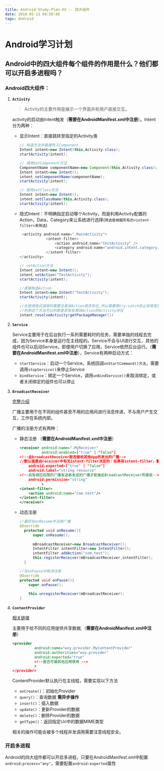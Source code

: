 ```yaml
---
title: Android-Study-Plan-XV -- 四大组件
date: 2018-05-13 09:50:49
tags: Android
---
```


# Android学习计划

## Android中的四大组件每个组件的作用是什么？他们都可以开启多进程吗？

### Android四大组件：

1. **`Activity`**

   > Activity的主要作用是展示一个界面并和用户直接交互。

   activity的启动由Intent触发（**需要在AndroidManifest.xml中注册**）。Intent分为两种：

   - 显示Intent：直接跳转至指定的Activity类

     ```java
     // 构造方法中直接传入Component
     Intent intent=new Intent(this,Activity.class);
     startActivity(intent);
     
     // 调用SetComponent方法
     ComponentName componentName=new Component(this,Activity.class);
     Intent intent=new Intent();
     intent.setComponentName(componentName);
     startActivity(intent);
     
     // 使用setClass方法
     Intent intent=new Intent();
     intent.setClassName(this,Activity.class);
     startActivity(intent);
     ```

   - 隐式Intent：不明确指定启动哪个Activity，而是利用Activity配置的Action，Data，Category来让系统进行选择(`筛选是根据所有的<intent-filter>来筛选`)

     ```java
      <activity android:name=".MainActivity">
                 <intent-filter>
                     <action android:name="TestActivity" />
                     <category android:name="android.intent.category.DEFAULT" />
                 </intent-filter>
     </activity>
     
     // setAction方法
     Intent intent=new Intent();
     intent.setAction("TestActivity");
     startActivity(intent);
     
     //直接构造Action
     Intent intent=new Intent("TestActivity");
     startActivity(intent);
     
     //在使用隐式调用时需要注意该Action是否存在,所以需要做try-catch防止异常发生
     //利用这个方法可以判断是否有处理该Action的Activity存在
     intent.resolveActivity(getPackageManager())
     ```

2. **`Service`**

   Service主要用于在后台执行一系列需要耗时的任务，需要单独的线程去完成，因为Service本身是运行在主线程的。Service不会与UI进行交互，其他的组件也可以启动Service，即便用户切换了应用，Service依然后台运行。（**需要在AndroidManifest.xml中注册**），Service有两种启动方式：

   - `startService`：启动一个Service，系统回调`onStartCommand()方法`，需要调用`stopService()`来停止Service
   - `bindService`：绑定一个Service，调用`unBindService()`来取消绑定，或者关闭绑定的组件也可以停止

3. **`BroadcastReceiver`**

   [完整介绍](https://www.jianshu.com/p/ca3d87a4cdf3)

   广播主要用于在不同的组件甚至不用的应用间进行消息传递，不与用户产生交互，工作在系统内部。

   广播的注册方式有两种：

   - 静态注册 （**需要在AndroidManifest.xml中注册**）

     ```xml 
     <receiver android:name=".MyReceiver"
               android:enabled=["true" | "false"]
     <!--此broadcastReceiver能否接收其他App的发出的广播-->
     //默认值是由receiver中有无intent-filter决定的：如果有intent-filter，默认值为true，否则为false
         android:exported=["true" | "false"]
         android:label="string resource"
     <!--具有相应权限的广播发送者发送的广播才能被此BroadcastReceiver所接收-->
         android:permission="string"
               >
     <intent-filter>
         <action android:name="com.test"/>
     </intent-filter>
     </receiver>
     ```

   - 动态注册

     ```java
     //最好在onResume中注册广播  
     @Override
       protected void onResume(){
           super.onResume();
           
           mBroadcastReceiver=new BroadcastReceiver();
           IntentFilter intentFilter=new IntentFilter();
           intentFilter.addAction("com.test");
           this.registerReceiver(mBroadcastReceiver,intentFilter);
       }
     
     //在onPause中取消注册
     @Override
     protected void onPause(){
         super.onPause();
         
         this.unregisterReceiver(mBroadcastReceiver);
     }
     
     ```

4. **`ContentProvider`**

   [相关链接](https://www.jianshu.com/p/ea8bc4aaf057)

   主要用于给不同的应用提供共享数据,（**需要在AndroidManifest.xml中注册**）

   ```xml
   <provider 
             android:name="wxy.provider.MyContentProvider"
             android:authorities="wxy.provider"
             android:exported="true" 
             <!--是否可被其他应用使用 -->
             >
   </provider>
   ```

   ContentProvider默认执行在主线程，需要实现以下方法

   - `onCreate()`：初始化Provider
   - `query()`：查询数据 **需异步操作**
   - `insert()`：插入数据
   - `update()`：更新Provider的数据
   - `delete()`：删除Provider的数据
   - `getType()`：返回指定Uri中的数据MIME类型

   相关的操作可能会被多个线程并发调用需要注意线程安全。



### 开启多进程

Android的四大组件都可以开启多进程，只要在AndroidManifest.xml中配置`android:process="any"`，需要配置`android:exported`属性